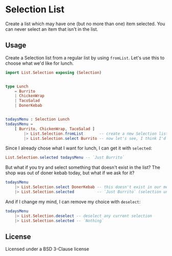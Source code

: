 # Selection List

Create a list which may have one (but no more than one) item selected.
You can never select an item that isn't in the list.

## Usage

Create a Selection list from a regular list by using `fromList`.
Let's use this to choose what we'd like for lunch.

```elm
import List.Selection exposing (Selection)


type Lunch
    = Burrito
    | ChickenWrap
    | TacoSalad
    | DonerKebab


todaysMenu : Selection Lunch
todaysMenu =
    [ Burrito, ChickenWrap, TacoSalad ]
        |> List.Selection.fromList       -- create a new Selection list
        |> List.Selection.select Burrito -- now let's see, I think I'd like a burrito (yum, monads!)
```

Since I already chose what I want for lunch, I can get it with `selected`:

```elm
List.Selection.selected todaysMenu -- `Just Burrito`
```

But what if you try and select something that doesn't exist in the list?
The shop was out of doner kebab today, but what if we ask for it?

```elm
todaysMenu
    |> List.Selection.select DonerKebab -- this doesn't exist in our menu, so...
    |> List.Selection.selected          -- `Just Burrito` (selection unchanged)
```

And if I change my mind, I can remove my choice with `deselect`:

```elm
todaysMenu
    |> List.Selection.deselect -- deselect any current selection
    |> List.Selection.selected -- `Nothing`
```

## License

Licensed under a BSD 3-Clause license
